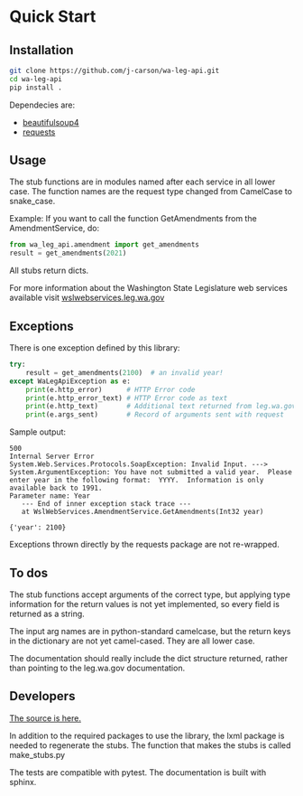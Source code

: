 # Quick Start

## Installation

```bash
git clone https://github.com/j-carson/wa-leg-api.git
cd wa-leg-api
pip install . 
```

Dependecies are:
- [beautifulsoup4](https://pypi.org/project/beautifulsoup4/)
- [requests](https://pypi.org/project/requests/)

## Usage

The stub functions are in modules named after each service in all lower case.
The function names are the request type changed from CamelCase to snake_case.

Example: If you want to call the function GetAmendments from the AmendmentService, do:

```python
from wa_leg_api.amendment import get_amendments
result = get_amendments(2021)
```

All stubs return dicts.

For more information about the Washington State Legislature web services 
available visit [wslwebservices.leg.wa.gov](http://wslwebservices.leg.wa.gov/)

## Exceptions

There is one exception defined by this library:

```python
try:
    result = get_amendments(2100)  # an invalid year!
except WaLegApiException as e:
    print(e.http_error)      # HTTP Error code
    print(e.http_error_text) # HTTP Error code as text
    print(e.http_text)       # Additional text returned from leg.wa.gov 
    print(e.args_sent)       # Record of arguments sent with request
```

Sample output:

```
500
Internal Server Error
System.Web.Services.Protocols.SoapException: Invalid Input. ---> System.ArgumentException: You have not submitted a valid year.  Please enter year in the following format:  YYYY.  Information is only available back to 1991.
Parameter name: Year
   --- End of inner exception stack trace ---
   at WslWebServices.AmendmentService.GetAmendments(Int32 year)

{'year': 2100}
```

Exceptions thrown directly by the requests package are not re-wrapped.

## To dos

The stub functions accept arguments of the correct type, but applying type 
information for the return values is not yet implemented, so every field 
is returned as a string. 

The input arg names are in python-standard camelcase, but the return keys 
in the dictionary are not yet camel-cased. They are all lower case.

The documentation should really include the dict structure returned, rather
than pointing to the leg.wa.gov documentation. 

## Developers

[The source is here.](https://https://github.com/j-carson/wa-leg-api/)

In addition to the required packages to use the library, the lxml package is 
needed to regenerate the stubs. The function that makes the stubs is 
called make_stubs.py  

The tests are compatible with pytest.  The documentation is built with sphinx.